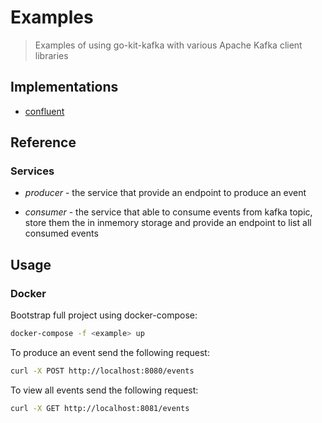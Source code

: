 # Examples

> Examples of using go-kit-kafka with various Apache Kafka client libraries

## Implementations

- [confluent](confluent)

## Reference

### Services

- _producer_ - the service that provide an endpoint to produce an event

- _consumer_ - the service that able to consume events from kafka topic, store them the in inmemory storage and provide
  an endpoint to list all consumed events

## Usage

### Docker

Bootstrap full project using docker-compose:

```bash
docker-compose -f <example> up
```

To produce an event send the following request:

```bash
curl -X POST http://localhost:8080/events

```

To view all events send the following request:

```bash
curl -X GET http://localhost:8081/events

```